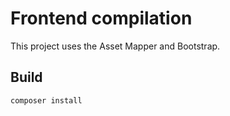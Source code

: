 # Frontend compilation

This project uses the Asset Mapper and Bootstrap.

## Build

```
composer install
```

